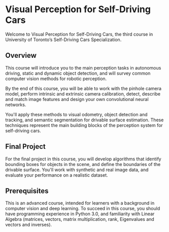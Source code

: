 # Visual Perception for Self-Driving Cars 

Welcome to Visual Perception for Self-Driving Cars, the third course in University of Toronto’s Self-Driving Cars Specialization.

## Overview

This course will introduce you to the main perception tasks in autonomous driving, static and dynamic object detection, and will survey common computer vision methods for robotic perception.

By the end of this course, you will be able to work with the pinhole camera model, perform intrinsic and extrinsic camera calibration, detect, describe and match image features and design your own convolutional neural networks.  

You'll apply these methods to visual odometry, object detection and tracking, and semantic segmentation for drivable surface estimation. These techniques represent the main building blocks of the perception system for self-driving cars.

## Final Project

For the final project in this course, you will develop algorithms that identify bounding boxes for objects in the scene, and define the boundaries of the drivable surface.  You'll work with synthetic and real image data, and evaluate your performance on a realistic dataset.

## Prerequisites

This is an advanced course, intended for learners with a background in computer vision and deep learning. To succeed in this course, you should have programming experience in Python 3.0, and familiarity with Linear Algebra (matrices, vectors, matrix multiplication, rank, Eigenvalues and vectors and inverses).


